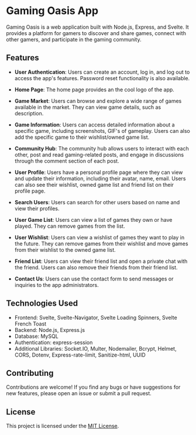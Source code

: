 # Gaming Oasis App

Gaming Oasis is a web application built with Node.js, Express, and Svelte. It provides a platform for gamers to discover and share games, connect with other gamers, and participate in the gaming community.

## Features

- **User Authentication**: Users can create an account, log in, and log out to access the app's features. Password reset functionality is also available.

- **Home Page**: The home page provides an the cool logo of the app.

- **Game Market**: Users can browse and explore a wide range of games available in the market. They can view game details, such as description.

- **Game Information**: Users can access detailed information about a specific game, including screenshots, GIF's of gameplay. Users can also add the specific game to their wishlist/owned game list. 

- **Community Hub**: The community hub allows users to interact with each other, post and read gaming-related posts, and engage in discussions through the comment section of each post.

- **User Profile**: Users have a personal profile page where they can view and update their information, including their avatar, name, email. Users can also see their wishlist, owned game list and friend list on their profile page. 

- **Search Users**: Users can search for other users based on name and view their profiles.

- **User Game List**: Users can view a list of games they own or have played. They can remove games from the list.

- **User Wishlist**: Users can view a wishlist of games they want to play in the future. They can remove games from their wishlist and move games from their wishlist to the owned game list.

- **Friend List**: Users can view their friend list and open a private chat with the friend. Users can also remove their friends from their friend list. 

- **Contact Us**: Users can use the contact form to send messages or inquiries to the app administrators.

## Technologies Used

- Frontend: Svelte, Svelte-Navigator, Svelte Loading Spinners, Svelte French Toast
- Backend: Node.js, Express.js
- Database: MySQL
- Authentication: express-session
- Additional Libraries: Socket.IO, Multer, Nodemailer, Bcrypt, Helmet, CORS, Dotenv, Express-rate-limit, Sanitize-html, UUID

## Contributing

Contributions are welcome! If you find any bugs or have suggestions for new features, please open an issue or submit a pull request.

## License

This project is licensed under the [MIT License](LICENSE).
